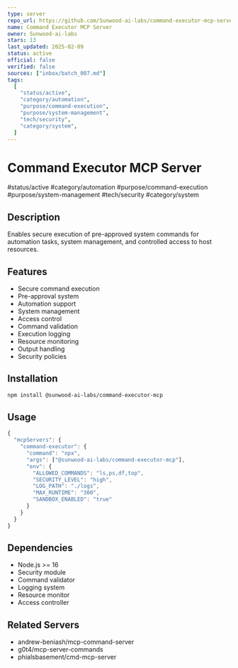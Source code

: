 ```yaml
---
type: server
repo_url: https://github.com/Sunwood-ai-labs/command-executor-mcp-server
name: Command Executor MCP Server
owner: Sunwood-ai-labs
stars: 13
last_updated: 2025-02-09
status: active
official: false
verified: false
sources: ["inbox/batch_007.md"]
tags:
  [
    "status/active",
    "category/automation",
    "purpose/command-execution",
    "purpose/system-management",
    "tech/security",
    "category/system",
  ]
---
```


# Command Executor MCP Server

#status/active #category/automation #purpose/command-execution #purpose/system-management #tech/security #category/system

## Description

Enables secure execution of pre-approved system commands for automation tasks, system management, and controlled access to host resources.

## Features

- Secure command execution
- Pre-approval system
- Automation support
- System management
- Access control
- Command validation
- Execution logging
- Resource monitoring
- Output handling
- Security policies

## Installation

```bash
npm install @sunwood-ai-labs/command-executor-mcp
```

## Usage

```javascript
{
  "mcpServers": {
    "command-executor": {
      "command": "npx",
      "args": ["@sunwood-ai-labs/command-executor-mcp"],
      "env": {
        "ALLOWED_COMMANDS": "ls,ps,df,top",
        "SECURITY_LEVEL": "high",
        "LOG_PATH": "./logs",
        "MAX_RUNTIME": "300",
        "SANDBOX_ENABLED": "true"
      }
    }
  }
}
```

## Dependencies

- Node.js >= 16
- Security module
- Command validator
- Logging system
- Resource monitor
- Access controller

## Related Servers

- andrew-beniash/mcp-command-server
- g0t4/mcp-server-commands
- phialsbasement/cmd-mcp-server
